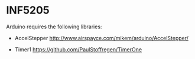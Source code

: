 # INF5205


Arduino requires the following libraries:

 - AccelStepper http://www.airspayce.com/mikem/arduino/AccelStepper/

 - Timer1 https://github.com/PaulStoffregen/TimerOne
